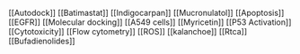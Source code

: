 [[Autodock]]
[[Batimastat]]
[[Indigocarpan]]
[[Mucronulatol]]
[[Apoptosis]]
[[EGFR]]
[[Molecular docking]]
[[A549 cells]]
[[Myricetin]]
[[P53 Activation]]
[[Cytotoxicity]]
[[Flow cytometry]]
[[ROS]]
[[kalanchoe]]
[[Rtca]]
[[Bufadienolides]]

